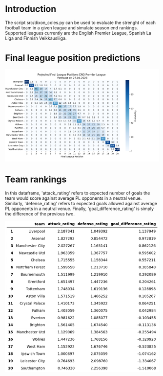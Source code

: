 # Introduction

The script src/dixon_coles.py can be used to evaluate the strenght of each football team in a given league and simulate season end rankings. Supported leagues currently are the English Premier League, Spanish La Liga and Finnish Veikkausliiga. 

# Final league position predictions

![Projected final league table](./output/league_distribution_ENG_Premier_League.png)

# Team rankings

In this dataframe, 'attack_rating' refers to expected number of goals the team would score against average PL opponents in a neutral venue. Similarly, 'defense_rating' refers to expected goals allowed against average PL opponents in a neutral venue. Finally, 'goal_difference_rating' is simply the difference of the previous two.

![Dataframe of team ratings.](./output/ratings_ENG_Premier_League.png)